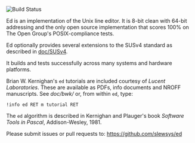 ![Build Status](https://github.com/slewsys/ed/actions/workflows/ed.yml/badge.svg)

Ed is an implementation of the Unix line editor. It is 8-bit clean
with 64-bit addressing and the only open source implementation that
scores 100% on The Open Group's POSIX-compliance tests.

Ed optionally provides several extensions to the SUSv4 standard
as described in [doc/SUSv4](https://github.com/slewsys/ed/blob/main/doc/SUSv4.md).

It builds and tests successfully across many systems and hardware
platforms.

Brian W. Kernighan's `ed` tutorials are included courtesy of _Lucent
Laboratories_. These are available as PDFs, info documents and NROFF
manuscripts.  See _doc/bwk/_ or, from within `ed`, type:

```ed
!info ed RET m tutorial RET
```

The `ed` algorithm is described in Kernighan and Plauger's book
_Software Tools in Pascal_, Addison-Wesley, 1981.

Please submit issues or pull requests to: <https://github.com/slewsys/ed>
